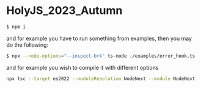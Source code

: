 # HolyJS_2023_Autumn


```bash
$ npm i
```

and for example you have to run something from examples, then you may do the following:

```bash
$ npx --node-options="--inspect-brk" ts-node ./examples/error_hook.ts
```

and for example you wish to compile it with different options

```bash
npx tsc --target es2022 --moduleResolution NodeNext --module NodeNext ./examples/decorator.ts
```